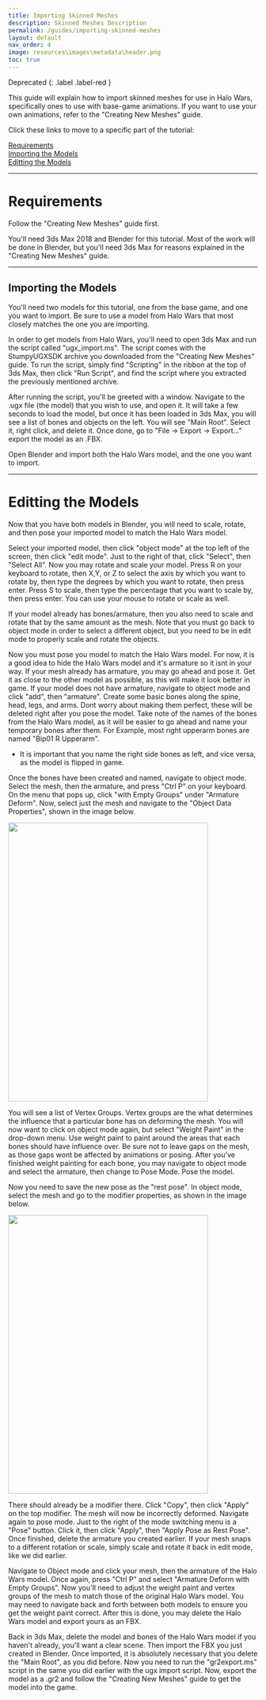 ```yaml
---
title: Importing Skinned Meshes 
description: Skinned Meshes Description
permalink: /guides/importing-skinned-meshes
layout: default
nav_order: 4
image: resources\images\metadata\header.png
toc: true
---
```


Deprecated
{: .label .label-red }

This guide will explain how to import skinned meshes for use in Halo Wars, specifically ones to use with base-game animations. If you want to use your own animations, refer to the "Creating New Meshes" guide.

Click these links to move to a specific part of the tutorial:

[Requirements](#Requirements)<br>
[Importing the Models](#ModelImport)<br>
[Editting the Models](#EdittingtheModels)<br>

***

<a name="Requirements"></a>
# Requirements
Follow the "Creating New Meshes" guide first.

You'll need 3ds Max 2018 and Blender for this tutorial. Most of the work will be done in Blender, but you'll need 3ds Max for reasons explained in the "Creating New Meshes" guide.

***
<a name="ModelImport"></a>
## Importing the Models

You'll need two models for this tutorial, one from the base game, and one you want to import. Be sure to use a model from Halo Wars that most closely matches the one you are importing.

In order to get models from Halo Wars, you'll need to open 3ds Max and run the script called "ugx_import.ms". The script comes with the StumpyUGXSDK archive you downloaded from the "Creating New Meshes" guide.
To run the script, simply find "Scripting" in the ribbon at the top of 3ds Max, then click "Run Script", and find the script where you extracted the previously mentioned archive.

After running the script, you'll be greeted with a window. Navigate to the .ugx file (the model) that you wish to use, and open it. It will take a few seconds to load the model, but once it has been loaded in 3ds Max, you will see a list of bones and objects on the left.
You will see "Main Root". Select it, right click, and delete it. Once done, go to "File -> Export -> Export..." export the model as an .FBX.

Open Blender and import both the Halo Wars model, and the one you want to import.

***
<a name="EdittingtheModels"></a>
# Editting the Models
Now that you have both models in Blender, you will need to scale, rotate, and then pose your imported model to match the Halo Wars model. 

Select your imported model, then click "object mode" at the top left of the screen, then click "edit mode". Just to the right of that, click "Select", then "Select All". 
Now you may rotate and scale your model. 
Press R on your keyboard to rotate, then X,Y, or Z to select the axis by which you want to rotate by, then type the degrees by which you want to rotate, then press enter.
Press S to scale, then type the percentage that you want to scale by, then press enter.
You can use your mouse to rotate or scale as well.

If your model already has bones/armature, then you also need to scale and rotate that by the same amount as the mesh. Note that you must go back to object mode in order to select a different object, but you need to be in edit mode to properly scale and rotate the objects.

Now you must pose you model to match the Halo Wars model. For now, it is a good idea to hide the Halo Wars model and it's armature so it isnt in your way. If your mesh already has armature, you may go ahead and pose it. Get it as close to the other model as possible, as this will make it look better in game.
If your model does not have armature, navigate to object mode and click "add", then "armature". Create some basic bones along the spine, head, legs, and arms. Dont worry about making them perfect, these will be deleted right after you pose the model.
Take note of the names of the bones from the Halo Wars model, as it will be easier to go ahead and name your temporary bones after them. For Example, most right upperarm bones are named "Bip01 R Upperarm". 

* It is important that you name the right side bones as left, and vice versa, as the model is flipped in game.

Once the bones have been created and named, navigate to object mode. Select the mesh, then the armature, and press "Ctrl P" on your keyboard. On the menu that pops up, click "with Empty Groups" under "Armature Deform".
Now, select just the mesh and navigate to the "Object Data Properties", shown in the image below. 

<img width="403" height="563" src="https://github.com/HaloWarsModding/HaloWarsModding.github.io/blob/master/assets/images/skinmeshes1.png?raw=true">

You will see a list of Vertex Groups. Vertex groups are the what determines the influence that a particular bone has on deforming the mesh. 
You will now want to click on object mode again, but select "Weight Paint" in the drop-down menu. Use weight paint to paint around the areas that each bones should have influence over. Be sure not to leave gaps on the mesh, as those gaps wont be affected by animations or posing.
After you've finished weight painting for each bone, you may navigate to object mode and select the armature, then change to Pose Mode. Pose the model.

Now you need to save the new pose as the "rest pose". In object mode, select the mesh and go to the modifier properties, as shown in the image below.

<img width="403" height="563" src="https://github.com/HaloWarsModding/HaloWarsModding.github.io/blob/master/assets/images/skinmeshes2.png?raw=true">

There should already be a modifier there. Click "Copy", then click "Apply" on the top modifier. The mesh will now be incorrectly deformed. Navigate again to pose mode. Just to the right of the mode switching menu is a "Pose" button. Click it, then click "Apply", then "Apply Pose as Rest Pose".
Once finished, delete the armature you created earlier. If your mesh snaps to a different rotation or scale, simply scale and rotate it back in edit mode, like we did earlier. 

Navigate to Object mode and click your mesh, then the armature of the Halo Wars model. Once again, press "Ctrl P" and select "Armature Deform with Empty Groups".
Now you'll need to adjust the weight paint and vertex groups of the mesh to match those of the original Halo Wars model. You may need to navigate back and forth between both models to ensure you get the weight paint correct.
After this is done, you may delete the Halo Wars model and export yours as an FBX.

Back in 3ds Max, delete the model and bones of the Halo Wars model if you haven't already, you'll want a clear scene. Then import the FBX you just created in Blender. Once imported, it is absolutely necessary that you delete the "Main Root", as you did before. 
Now you need to run the "gr2export.ms" script in the same you did earlier with the ugx import script. Now, export the model as a .gr2 and follow the "Creating New Meshes" guide to get the model into the game.

